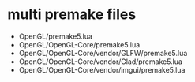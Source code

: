 
# multi premake files

- OpenGL/premake5.lua
- OpenGL/OpenGL-Core/premake5.lua
- OpenGL/OpenGL-Core/vendor/GLFW/premake5.lua
- OpenGL/OpenGL-Core/vendor/Glad/premake5.lua
- OpenGL/OpenGL-Core/vendor/imgui/premake5.lua